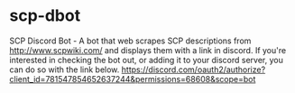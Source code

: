 # scp-dbot
SCP Discord Bot - A bot that web scrapes SCP descriptions from http://www.scpwiki.com/ and displays them with a link in discord.
If you're interested in checking the bot out, or adding it to your discord server, you can do so with the link below. 
https://discord.com/oauth2/authorize?client_id=781547854652637244&permissions=68608&scope=bot